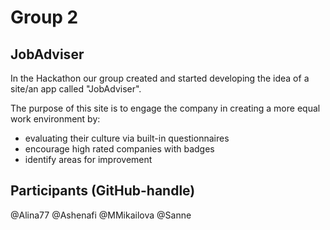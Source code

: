# Group 2

## JobAdviser 

In the Hackathon our group created and started developing the idea of a site/an app called "JobAdviser".

The purpose of this site is to engage the company in creating a more equal work environment by:
- evaluating their culture via built-in questionnaires
- encourage high rated companies with badges 
- identify areas for improvement 

## Participants (GitHub-handle)

@Alina77
@Ashenafi
@MMikailova
@Sanne